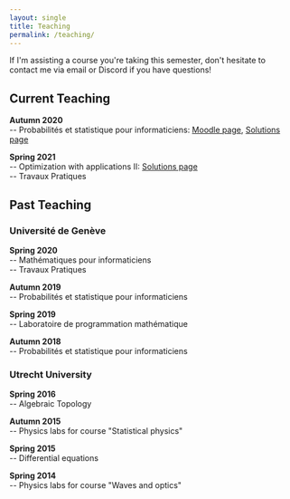 ```yaml
---
layout: single
title: Teaching
permalink: /teaching/
---
```


If I'm assisting a course you're taking this semester, don't hesitate to contact me
via email or Discord if you have questions!

## Current Teaching
**Autumn 2020**  
-- Probabilités et statistique pour informaticiens: [Moodle page](https://moodle.unige.ch/course/view.php?id=8953), [Solutions page](https://probastat2020.readthedocs.io/fr/latest/)  

**Spring 2021**  
-- Optimization with applications II: [Solutions page](https://optimization-ii-2021.readthedocs.io/en/latest/index.html)  
-- Travaux Pratiques

## Past Teaching

### Université de Genève
**Spring 2020**  
-- Mathématiques pour informaticiens  
-- Travaux Pratiques

**Autumn 2019**  
-- Probabilités et statistique pour informaticiens

**Spring 2019**  
-- Laboratoire de programmation mathématique

**Autumn 2018**  
-- Probabilités et statistique pour informaticiens

### Utrecht University
**Spring 2016**  
-- Algebraic Topology

**Autumn 2015**  
-- Physics labs for course "Statistical physics"

**Spring 2015**  
-- Differential equations

**Spring 2014**  
-- Physics labs for course "Waves and optics"